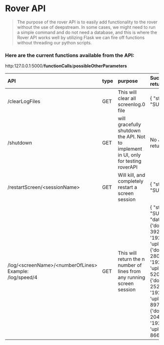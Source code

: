 # Rover API

> The purpose of the rover API is to easily add functionality to the rover without the use of deepstream.  In some cases, we might need to run a simple command and do not need a database, and this is where the Rover API works well by utilizing Flask we can fire off functions without threading our python scripts.

### Here are the current functions available from the API:
http:127.0.0.1:5000/**functionCalls**/**possibleOtherParameters**

|API|type|purpose| Succssful API return|notes|
| :---- | :---| :---- | :----- | :---- |
|/clearLogFiles| GET | This will clear all screenlog.0 file| { "status": "SUCCESS" }||
|/shutdown|GET|will gracefully shutdown the API. Not to implement in UI, only for testing roverAPI| No JSON returned||
|/restartScreen/\<sessionName\>|GET|Will kill, and completely restart a screen session|{ "status": "SUCCESS" }|Will return { "status":"FAIL" } if the screen session does not exists|
|/log/\<screenName\>/<numberOfLines\> <br>Example:<br>/log/speed/4|GET|This will return the n number of lines from any running screen session| { "status": "SUCCESS", "data": "{'download': 392.0, 'ip': '192.168.1.15', 'upload': 0.0}{'download': 280.0, 'ip': '192.168.1.15', 'upload': 520.0}{'download': 25200.0, 'ip': '192.168.1.15', 'upload': 8970.0}{'download': 20400.0, 'ip': '192.168.1.15', 'upload': 8660.0}"} ||